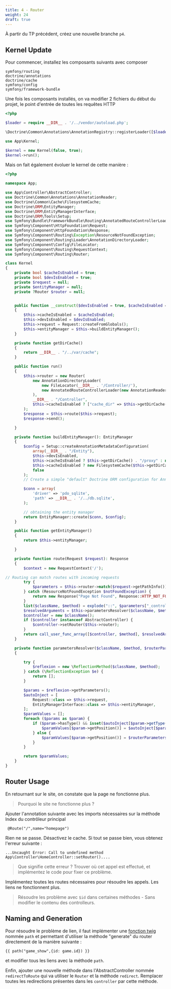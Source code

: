 ```yaml
---
title: 4 - Router
weight: 24
draft: true
---
```

À partir du TP précédent, créez une nouvelle branche `p4`. 

## Kernel Update

Pour commencer, installez les composants suivants avec composer
```
symfony/routing
doctrine/annotations
doctrine/cache
symfony/config
symfony/framework-bundle
```

Une fois les composants installés, on va modifier 2 fichiers du début du projet, le point d'entrée de toutes les requêtes HTTP
```php
<?php

$loader = require __DIR__ . '/../vendor/autoload.php';

\Doctrine\Common\Annotations\AnnotationRegistry::registerLoader([$loader, 'loadClass']);

use App\Kernel;

$kernel = new Kernel(false, true);
$kernel->run();
```

Mais on fait également évoluer le kernel de cette manière : 
```php
<?php

namespace App;

use App\Controller\AbstractController;
use Doctrine\Common\Annotations\AnnotationReader;
use Doctrine\Common\Cache\FilesystemCache;
use Doctrine\ORM\EntityManager;
use Doctrine\ORM\EntityManagerInterface;
use Doctrine\ORM\Tools\Setup;
use Symfony\Bundle\FrameworkBundle\Routing\AnnotatedRouteControllerLoader;
use Symfony\Component\HttpFoundation\Request;
use Symfony\Component\HttpFoundation\Response;
use Symfony\Component\Routing\Exception\ResourceNotFoundException;
use Symfony\Component\Routing\Loader\AnnotationDirectoryLoader;
use Symfony\Component\Config\FileLocator;
use Symfony\Component\Routing\RequestContext;
use Symfony\Component\Routing\Router;

class Kernel
{
    private bool $cacheIsEnabled = true;
    private bool $devIsEnabled = true;
    private $request = null;
    private $entityManager = null;
    private ?Router $router = null;


    public function __construct($devIsEnabled = true, $cacheIsEnabled = false)
    {
        $this->cacheIsEnabled = $cacheIsEnabled;
        $this->devIsEnabled = $devIsEnabled;
        $this->request = Request::createFromGlobals();
        $this->entityManager = $this->buildEntityManager();
    }

    private function getDirCache()
    {
        return __DIR__ . "/../var/cache";
    }

    public function run()
    {
        $this->router = new Router(
            new AnnotationDirectoryLoader(
                new FileLocator(__DIR__ . '/Controller/'),
                new AnnotatedRouteControllerLoader(new AnnotationReader())
            ),
            __DIR__ . "/Controller",
            $this->cacheIsEnabled ? ["cache_dir" => $this->getDirCache() . "/router"] : []
        );
        $response = $this->route($this->request);
        $response->send();

    }

    private function buildEntityManager(): EntityManager
    {
        $config = Setup::createAnnotationMetadataConfiguration(
            array(__DIR__ . "/Entity"),
            $this->devIsEnabled,
            $this->cacheIsEnabled ? $this->getDirCache() . "/proxy" : null,
            $this->cacheIsEnabled ? new FilesystemCache($this->getDirCache() . "/doctrine") : null,
            false
        );
        // Create a simple "default" Doctrine ORM configuration for Annotations

        $conn = array(
            'driver' => 'pdo_sqlite',
            'path' => __DIR__ . '/../db.sqlite',
        );

        // obtaining the entity manager
        return EntityManager::create($conn, $config);
    }

    public function getEntityManager()
    {
        return $this->entityManager;

    }

    private function route(Request $request): Response
    {
        $context = new RequestContext('/');

// Routing can match routes with incoming requests
        try {
            $parameters = $this->router->match($request->getPathInfo());
        } catch (ResourceNotFoundException $notFoundException) {
            return new Response("Page Not Found", Response::HTTP_NOT_FOUND);
        }
        list($className, $method) = explode("::", $parameters["_controller"]);
        $resolvedArguments = $this->parametersResolver($className, $method, $parameters);
        $controller = new $className();
        if ($controller instanceof AbstractController) {
            $controller->setRouter($this->router);
        }
        return call_user_func_array([$controller, $method], $resolvedArguments);
    }

    private function parametersResolver($className, $method, $routerParameters = []): array
    {

        try {
            $reflexion = new \ReflectionMethod($className, $method);
        } catch (\ReflectionException $e) {
            return [];
        }

        $params = $reflexion->getParameters();
        $autoInject = [
            Request::class => $this->request,
            EntityManagerInterface::class => $this->entityManager,
        ];
        $paramValues = [];
        foreach ($params as $param) {
            if ($param->hasType() && isset($autoInject[$param->getType()->getName()])) {
                $paramValues[$param->getPosition()] = $autoInject[$param->getType()->getName()];
            } else {
                $paramValues[$param->getPosition()] = $routerParameters[$param->getName()];
            }
        }

        return $paramValues;
    }
}
``` 

## Router Usage

En retournant sur le site, on constate que la page ne fonctionne plus. 

> Pourquoi le site ne fonctionne plus ?

Ajouter l'annotation suivante avec les imports nécessaires sur la méthode Index du contrôleur principal
```text
 @Route("/",name="homepage")
```

Rien ne se passe. Désactivez le cache. Si tout se passe bien, vous obtenez l'erreur suivante : 

```text
...Uncaught Error: Call to undefined method App\Controller\HomeController::setRouter()....
```

> Que signifie cette erreur ? Trouver où cet appel est effectué, et implémentez le code pour fixer ce problème.

Implémentez toutes les routes nécessaires pour résoudre les appels. Les liens ne fonctionnent plus.

> Résoudre les problème avec `$id` dans certaines méthodes - Sans modifier le contenu des controlleurs.

## Naming and Generation

Pour résoudre le problème de lien, il faut implémenter une [fonction twig](https://twig.symfony.com/doc/3.x/advanced.html#functions) nommée `path` et permettant d'utiliser la méthode "generate" du router directement de la manière suivante : 
```twig
{{ path("game_show",{id: game.id}) }}
```
et modifier tous les liens avec la méthode `path`.

Enfin, ajouter une nouvelle méthode dans l'AbstractController nommée `redirectToRoute` qui va utiliser le `Router` et la méthode `redirect`. Remplacer toutes les redirections présentes dans les `controller` par cette méthode. 
